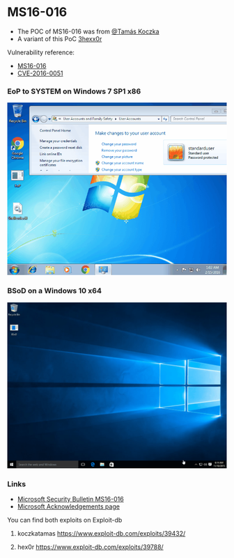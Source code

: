 # MS16-016

- The POC of MS16-016 was from [@Tamás Koczka](https://github.com/koczkatamas/CVE-2016-0051)
- A variant of this PoC [3hexx0r](https://github.com/hexx0r/CVE-2016-0051)


Vulnerability reference:
 * [MS16-016](https://technet.microsoft.com/en-us/library/security/ms16-016.aspx)
 * [CVE-2016-0051](http://www.cve.mitre.org/cgi-bin/cvename.cgi?name=CVE-2016-0051)
 
### EoP to SYSTEM on Windows 7 SP1 x86

![Elevation of Privilege on Windows 7 x86 before the patch](eop_win7x86.gif)

### BSoD on a Windows 10 x64

![Crash on a Windows 10 x64 before the patch](bsod_win10x64.gif)

### Links

* [Microsoft Security Bulletin MS16-016](https://technet.microsoft.com/en-us/library/security/ms16-016.aspx)
* [Microsoft Acknowledgements page](https://technet.microsoft.com/library/security/mt674627.aspx)

You can find both exploits on Exploit-db
1) koczkatamas
https://www.exploit-db.com/exploits/39432/

2) hex0r
https://www.exploit-db.com/exploits/39788/
